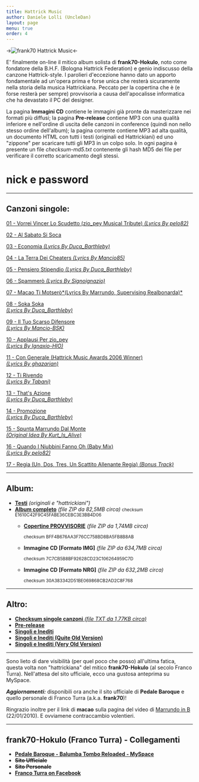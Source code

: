 ```yaml
---
title: Hattrick Music
author: Daniele Lolli (UncleDan)
layout: page
menu: true
order: 4
---
```

->![frank70 Hattrick Music](https://www.danielelolli.it/files/frank70/folder.gif)<-

E' finalmente on-line il mitico album solista di **frank70-Hokulo**, noto come fondatore della B.H.F. (Bologna Hattrick Federation) e genio indiscusso della canzone Hattrick-style. I parolieri d'eccezione hanno dato un apporto fondamentale ad un'opera prima e forse unica che resterà sicuramente nella storia della musica Hattrickiana. Peccato per la copertina che è (e forse resterà per sempre) provvisoria a causa dell'apocalisse informatica che ha devastato il PC del designer.

La pagina **Immagini CD** contiene le immagini già pronte da masterizzare nei formati più diffusi; la pagina **Pre-release** contiene MP3 con una qualità inferiore e nell'ordine di uscita delle canzoni in conference (quindi non nello stesso ordine dell'album); la pagina corrente contiene MP3 ad alta qualità, un documento HTML con tutti i testi (originali ed Hattrickiani) ed uno "zippone" per scaricare tutti gli MP3 in un colpo solo. In ogni pagina è presente un file *checksum-md5.txt* contenente gli hash MD5 dei file per verificare il corretto scaricamento degli stessi.

# nick e password
---
## Canzoni singole:


[01 - Vorrei Vincer Lo Scudetto (zio_pey Musical Tribute) *(Lyrics By pelo82)*](https://www.danielelolli.it/files/frank70/01%20-%20Vorrei%20Vincer%20Lo%20Scudetto%20(zio_pey%20Musical%20Tribute)%20(Lyrics%20By%20pelo82).mp3)

[02 - Al Sabato Si Soca](https://www.danielelolli.it/files/frank70/02%20-%20Al%20Sabato%20Si%20Soca.mp3)

[03 - Economia *(Lyrics By Duca_Barthleby)*](https://www.danielelolli.it/files/frank70/03%20-%20Economia%20(Lyrics%20By%20Duca_Barthleby).mp3)

[04 - La Terra Dei Cheaters *(Lyrics By Mancio85)*](https://www.danielelolli.it/files/frank70/04%20-%20La%20Terra%20Dei%20Cheaters%20(Lyrics%20By%20Mancio85).mp3)

[05 - Pensiero Stipendio *(Lyrics By Duca_Barthleby)*](https://www.danielelolli.it/files/frank70/05%20-%20Pensiero%20Stipendio%20(Lyrics%20By%20Duca_Barthleby).mp3)

[06 - Spammerò *(Lyrics By Signoignazio)*](http://www.danielelolli.it/files/frank70/06%20-%20Spammero%27%20%28Lyrics%20By%20Signoignazio%29.mp3)

<a href="https://www.danielelolli.it/files/frank70/07%20-%20Macao%20Ti%20Motser%F2%20%28Lyrics%20By%20Marrundo%2C%20Supervising%20Realbonarda%29.mp3" target="_blank">07 - Macao Ti Motserò*(Lyrics By Marrundo, Supervising Realbonarda)*</a>

<a href="https://www.danielelolli.it/files/frank70/08 - Soka Soka (Lyrics By Duca_Barthleby).mp3" target="_blank">08 - Soka Soka<br /> *(Lyrics By Duca_Barthleby)*</a>

<a href="https://www.danielelolli.it/files/frank70/09 - Il Tuo Scarso Difensore (Lyrics By Mancio-BSK).mp3" target="_blank">09 - Il Tuo Scarso Difensore<br /> *(Lyrics By Mancio-BSK)*</a>

<a href="https://www.danielelolli.it/files/frank70/10 - Applausi Per zio_pey (Lyrics By Ignaxio-HIO).mp3" target="_blank">10 - Applausi Per zio_pey<br /> *(Lyrics By Ignaxio-HIO)*</a>

<a href="https://www.danielelolli.it/files/frank70/11 - Con Generale (Hattrick Music Awards 2006 Winner) (Lyrics By ghazarian).mp3" target="_blank">11 - Con Generale (Hattrick Music Awards 2006 Winner)<br /> *(Lyrics By ghazarian)*</a>

<a href="https://www.danielelolli.it/files/frank70/12 - Ti Rivendo (Lyrics By Tabani).mp3" target="_blank">12 - Ti Rivendo<br /> *(Lyrics By Tabani)*</a>

<a href="https://www.danielelolli.it/files/frank70/13 - That's Azione (Lyrics By Duca_Barthleby).mp3" target="_blank">13 - That's Azione<br /> *(Lyrics By Duca_Barthleby)*</a>

<a href="https://www.danielelolli.it/files/frank70/14 - Promozione (Lyrics By Duca_Barthleby).mp3" target="_blank">14 - Promozione<br /> *(Lyrics By Duca_Barthleby)*</a>

<a href="https://www.danielelolli.it/files/frank70/15 - Spunta Marrundo Dal Monte (Original Idea By Kurt_Is_Alive).mp3" target="_blank">15 - Spunta Marrundo Dal Monte<br /> *(Original Idea By Kurt_Is_Alive)*</a>

<a href="https://www.danielelolli.it/files/frank70/16 - Quando I Niubbini Fanno Oh (Baby Mix) (Lyrics By pelo82).mp3" target="_blank">16 - Quando I Niubbini Fanno Oh (Baby Mix)<br /> *(Lyrics By pelo82)*</a>

<a href="https://www.danielelolli.it/files/frank70/17%20-%20Regia%20%20(Un,%20Dos,%20Tres,%20Un%20Scattito%20Allenante%20Regia)%20(Bonus%20Track).mp3" target="_blank">17 - Regia (Un, Dos, Tres, Un Scattito Allenante Regia) *(Bonus Track)*</a>

---
## Album:

* [**Testi**](https://www.uncledan.it/frank70-hattrick-music/lyrics/Nick-E-Password-Hattrick-Revisited%20-%20Lyrics) _(originali e "hattrickiani")_
* <a title="frank70-Hokulo - 2007 - Nick E Password (Hattrick Revisited).zip" href="https://www.danielelolli.it/files/frank70/frank70-Hokulo - 2007 - Nick E Password (Hattrick Revisited).zip" target="_blank"><strong>Album completo</strong></a> _(file ZIP da 82,5MB circa)_
    <small>checksum E1610C42F9C45FABE36CEBC3E3BB4D06</small>
  * **<a href="https://www.danielelolli.it/files/frank70/Immagini CD/frank70-Hokulo - 2007 - Nick E Password [Cover PROVVISORIE].zip" target="_blank">Copertine PROVVISORIE</a>** _(file ZIP da 1,74MB circa)_
  
    <small>checksum BFF4B676AA3F76CC758BD8BA5FB8B8AB</small>
  * **Immagine CD [Formato IMG]** _(file ZIP da 634,7MB circa)_
  
    <small>checksum 7C7CB5B8BF92628CD23C106264959C7D</small>
  * **Immagine CD [Formato NRG]** _(file ZIP da 632,2MB circa)_
  
    <small>checksum 30A383342D51BE069868CB2AD2C8F768</small>
---
## Altro:

* [**Checksum singole canzoni** *(file TXT da 1,77KB circa)*](https://www.danielelolli.it/files/frank70/checksum-md5.txt)
* [**Pre-release**](https://www.uncledan.it/frank70-hattrick-music/pre-release/)
* [**Singoli e Inediti**](https://www.uncledan.it/frank70-hattrick-music/singoli-e-inediti/)
* [**Singoli e Inediti (Quite Old Version)**](https://www.uncledan.it/frank70-hattrick-music/singoli-e-inediti-quite-old-version/)
* [**Singoli e Inediti (Very Old Version)**](https://www.uncledan.it/frank70-hattrick-music/singoli-e-inediti-very-old-version/)
---

Sono lieto di dare visibilità (per quel poco che posso) all'ultima fatica, questa volta non "hattrickiana" del mitico **frank70-Hokulo** (al secolo Franco Turra). Nell'attesa del sito ufficiale, ecco una gustosa anteprima su MySpace.

***Aggiornamenti:*** disponibili ora anche il sito ufficiale di **Pedale Baroque** e quello personale di Franco Turra (a.k.a. **frank70**)!

Ringrazio inoltre per il link di **macao** sulla pagina del video di [Marrundo in B](http://www.gamefox.it/hattrick/marrundo-in-b-il-video) (22/01/2010). E ovviamene contraccambio volentieri.

---
## frank70-Hokulo (Franco Turra) - Collegamenti

* [**Pedale Baroque - Balumba Tombo Reloaded - MySpace**](http://www.myspace.com/pedalebaroque)
* ~~**Sito Ufficiale**~~
* ~~**Sito Personale**~~
* [**Franco Turra on Facebook**](http://www.facebook.com/francoturra)
